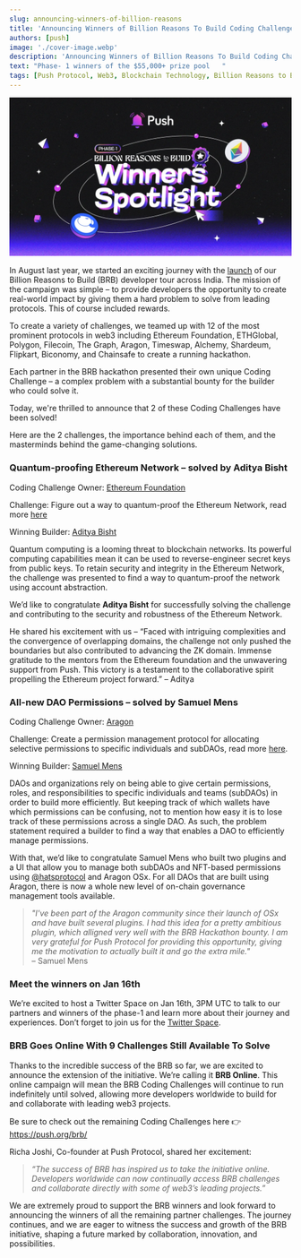 ```yaml
---
slug: announcing-winners-of-billion-reasons
title: 'Announcing Winners of Billion Reasons To Build Coding Challenge 🎉🔔'
authors: [push]
image: './cover-image.webp'
description: 'Announcing Winners of Billion Reasons To Build Coding Challenge 🎉🔔'
text: "Phase- 1 winners of the $55,000+ prize pool   "
tags: [Push Protocol, Web3, Blockchain Technology, Billion Reasons to Build]
---
```

![Cover Image of Announcing Winners of Billion Reasons To Build Coding Challenge 🎉🔔](./cover-image.webp)

<!--truncate-->

In August last year, we started an exciting journey with the [launch](https://push.org/blog/a-billion-reasons-to-build-finding-india-s-best-web3-developers/) of our Billion Reasons to Build (BRB) developer tour across India. The mission of the campaign was simple – to provide developers the opportunity to create real-world impact by giving them a hard problem to solve from leading protocols. This of course included rewards.

To create a variety of challenges, we teamed up with 12 of the most prominent protocols in web3 including Ethereum Foundation, ETHGlobal, Polygon, Filecoin, The Graph, Aragon, Timeswap, Alchemy, Shardeum, Flipkart, Biconomy, and Chainsafe to create a running hackathon. 

Each partner in the BRB hackathon presented their own unique Coding Challenge – a complex problem with a substantial bounty for the builder who could solve it. 

Today, we're thrilled to announce that 2 of these Coding Challenges have been solved! 

Here are the 2 challenges, the importance behind each of them, and the masterminds behind the game-changing solutions.


### Quantum-proofing Ethereum Network – solved by Aditya Bisht

Coding Challenge Owner: [Ethereum Foundation](https://ethereum.foundation/)

Challenge: Figure out a way to quantum-proof the Ethereum Network, read more [here](https://www.notion.so/pushprotocol/Ethereum-Foundation-07179dcf7f7e44efb7d2b2c9d2296264?pvs=4)

Winning Builder: [Aditya Bisht](https://twitter.com/bisht__13) 

Quantum computing is a looming threat to blockchain networks. Its powerful computing capabilities mean it can be used to reverse-engineer secret keys from public keys. To retain security and integrity in the Ethereum Network, the challenge was presented to find a way to quantum-proof the network using account abstraction.

We’d like to congratulate <b>Aditya Bisht</b> for successfully solving the challenge and contributing to the security and robustness of the Ethereum Network.

He shared his excitement with us – “Faced with intriguing complexities and the convergence of overlapping domains, the challenge not only pushed the boundaries but also contributed to advancing the ZK domain. Immense gratitude to the mentors from the Ethereum foundation and the unwavering support from Push. This victory is a testament to the collaborative spirit propelling the Ethereum project forward.” – Aditya

### All-new DAO Permissions – solved by Samuel Mens

Coding Challenge Owner: [Aragon](https://aragon.org/)

Challenge: Create a permission management protocol for allocating selective permissions to specific individuals and subDAOs, read more [here](https://www.notion.so/pushprotocol/Aragon-f5467edc3c2a4f8d9d5693a0a6e680de?pvs=4).

Winning Builder: [Samuel Mens](http://@plopmenz)

DAOs and organizations rely on being able to give certain permissions, roles, and responsibilities to specific individuals and teams (subDAOs) in order to build more efficiently. But keeping track of which wallets have which permissions can be confusing, not to mention how easy it is to lose track of these permissions across a single DAO. As such, the problem statement required a builder to find a way that enables a DAO to efficiently manage permissions.

With that, we’d like to congratulate Samuel Mens who built two plugins and a UI that allow you to manage both subDAOs and NFT-based permissions using [@hatsprotocol](https://twitter.com/hatsprotocol) and Aragon OSx. For all DAOs that are built using Aragon, there is now a whole new level of on-chain governance management tools available. 

<blockquote>
    <i>
    "I've been part of the Aragon community since their launch of OSx and have built several plugins. I had this idea for a pretty ambitious plugin, which alligned very well with the BRB Hackathon bounty. I am very grateful for Push Protocol for providing this opportunity, giving me the motivation to actually built it and go the extra mile."
    </i>
    <div>
    – Samuel Mens
    </div>
 </blockquote>

### Meet the winners on Jan 16th

We’re excited to host a Twitter Space on Jan 16th, 3PM UTC to talk to our partners and winners of the phase-1 and learn more about their journey and experiences. Don’t forget to join us for the [Twitter Space](https://twitter.com/i/spaces/1lPKqbWRgvEGb).

### BRB Goes Online With 9 Challenges Still Available To Solve 

Thanks to the incredible success of the BRB so far, we are excited to announce the extension of the initiative. We’re calling it <b>BRB Online</b>. This online campaign will mean the BRB Coding Challenges will continue to run indefinitely until solved, allowing more developers worldwide to build for and collaborate with leading web3 projects.

Be sure to check out the remaining Coding Challenges here 👉https://push.org/brb/

Richa Joshi, Co-founder at Push Protocol, shared her excitement: 
<blockquote><i>“The success of BRB has inspired us to take the initiative online. Developers worldwide can now continually access BRB challenges and collaborate directly with some of web3’s leading projects.”</i></blockquote>

We are extremely proud to support the BRB winners and look forward to announcing the winners of all the remaining partner challenges. The journey continues, and we are eager to witness the success and growth of the BRB initiative, shaping a future marked by collaboration, innovation, and possibilities.



